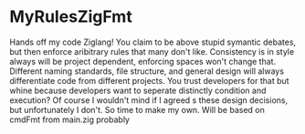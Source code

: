 # MyRulesZigFmt
Hands off my code Ziglang!  You claim to be above stupid symantic debates, but then enforce aribitrary rules that many don't like.  Consistency is in style always will be project dependent, enforcing spaces won't change that.  Different naming standards, file structure, and general design will always differentiate code from different projects.  You trust developers for that but whine because developers want to seperate distinctly condition and execution?  Of course I wouldn't mind if I agreed s these design decisions, but unfortunately I don't.  So time to make my own.
Will be based on cmdFmt from main.zig probably
